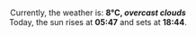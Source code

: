 <p  align="center"><br/>Currently, the weather is: <b> 8°C, <i>overcast clouds</i></b></br>Today, the sun rises at <b>05:47</b> and sets at <b>18:44</b>.</p>